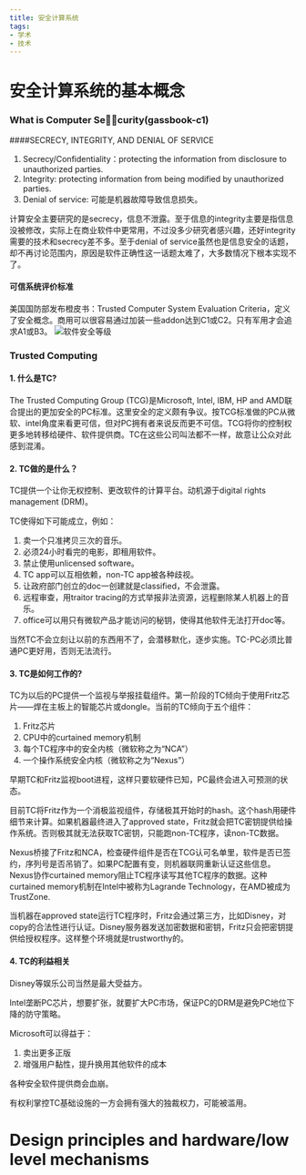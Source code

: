 ```yaml
---
title: 安全计算系统
tags:
- 学术
- 技术
---
```


# 安全计算系统的基本概念
### What is Computer Security(gassbook-c1)
####SECRECY, INTEGRITY, AND DENIAL OF SERVICE
1. Secrecy/Confidentiality：protecting the information from disclosure to unauthorized parties.
2. Integrity: protecting information from being modified by unauthorized parties.
3. Denial of service: 可能是机器故障导致信息损失。

计算安全主要研究的是secrecy，信息不泄露。至于信息的integrity主要是指信息没被修改，实际上在商业软件中更常用，不过没多少研究者感兴趣，还好integrity需要的技术和secrecy差不多。至于denial of service虽然也是信息安全的话题，却不再讨论范围内，原因是软件正确性这一话题太难了，大多数情况下根本实现不了。

<!--more-->

#### 可信系统评价标准
美国国防部发布橙皮书：Trusted Computer System Evaluation Criteria，定义了安全概念。商用可以很容易通过加装一些addon达到C1或C2。只有军用才会追求A1或B3。
![软件安全等级](/images/secure-level.png)


### Trusted Computing
#### 1. 什么是TC?
The Trusted Computing Group (TCG)是Microsoft, Intel, IBM, HP and AMD联合提出的更加安全的PC标准。这里安全的定义颇有争议。按TCG标准做的PC从微软、intel角度来看更可信，但对PC拥有者来说反而更不可信。TCG将你的控制权更多地转移给硬件、软件提供商。TC在这些公司叫法都不一样，故意让公众对此感到混淆。

#### 2. TC做的是什么？
TC提供一个让你无权控制、更改软件的计算平台。动机源于digital rights management (DRM)。

TC使得如下可能成立，例如：
1. 卖一个只准拷贝三次的音乐。
2. 必须24小时看完的电影，即租用软件。
3. 禁止使用unlicensed software。
4. TC app可以互相依赖，non-TC app被各种歧视。
5. 让政府部门创立的doc一创建就是classified，不会泄露。
6. 远程审查，用traitor tracing的方式举报非法资源，远程删除某人机器上的音乐。
7. office可以用只有微软产品才能访问的秘钥，使得其他软件无法打开doc等。

当然TC不会立刻让以前的东西用不了，会潜移默化，逐步实施。TC-PC必须比普通PC更好用，否则无法流行。

#### 3. TC是如何工作的?

TC为以后的PC提供一个监视与举报挂载组件。第一阶段的TC倾向于使用Fritz芯片——焊在主板上的智能芯片或dongle。当前的TC倾向于五个组件：
1. Fritz芯片
2. CPU中的curtained memory机制
3. 每个TC程序中的安全内核（微软称之为“NCA”）
4. 一个操作系统安全内核（微软称之为“Nexus”）

早期TC和Fritz监视boot进程，这样只要软硬件已知，PC最终会进入可预测的状态。

目前TC将Fritz作为一个消极监视组件，存储极其开始时的hash。这个hash用硬件细节来计算。如果机器最终进入了approved state，Fritz就会把TC密钥提供给操作系统。否则极其就无法获取TC密钥，只能跑non-TC程序，读non-TC数据。

Nexus桥接了Fritz和NCA，检查硬件组件是否在TCG认可名单里，软件是否已签约，序列号是否吊销了。如果PC配置有变，则机器联网重新认证这些信息。Nexus协作curtained memory阻止TC程序读写其他TC程序的数据。这种curtained memory机制在Intel中被称为Lagrande Technology，在AMD被成为TrustZone.

当机器在approved state运行TC程序时，Fritz会通过第三方，比如Disney，对copy的合法性进行认证。Disney服务器发送加密数据和密钥，Fritz只会把密钥提供给授权程序。这样整个环境就是trustworthy的。


#### 4. TC的利益相关
Disney等娱乐公司当然是最大受益方。

Intel垄断PC芯片，想要扩张，就要扩大PC市场，保证PC的DRM是避免PC地位下降的防守策略。

Microsoft可以得益于：
1. 卖出更多正版
2. 增强用户黏性，提升换用其他软件的成本

各种安全软件提供商会血崩。

有权利掌控TC基础设施的一方会拥有强大的独裁权力，可能被滥用。






# Design principles and hardware/low level mechanisms
